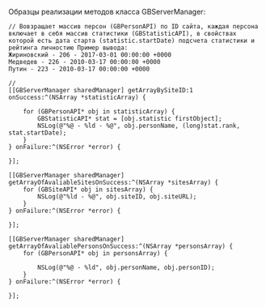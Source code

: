 Образцы реализации методов класса GBServerManager:

    // Вовзращает массив персон (GBPersonAPI) по ID сайта, каждая персона включает в себя массив статистики (GBStatisticAPI), в свойствах которой есть дата старта (statistic.startDate) подсчета статистики и рейтинга личностию Пример вывода: 
    Жириновский - 206 - 2017-03-01 00:00:00 +0000
    Медведев - 226 - 2010-03-17 00:00:00 +0000
    Путин - 223 - 2010-03-17 00:00:00 +0000
    
    // 
    [[GBServerManager sharedManager] getArrayBySiteID:1 onSuccess:^(NSArray *statisticArray) {
        
        for (GBPersonAPI* obj in statisticArray) {
            GBStatisticAPI* stat = [obj.statistic firstObject];
            NSLog(@"%@ - %ld - %@", obj.personName, (long)stat.rank, stat.startDate);
        }
    } onFailure:^(NSError *error) {
        
    }];
    
    [[GBServerManager sharedManager] getArrayOfAvaliableSitesOnSuccess:^(NSArray *sitesArray) {
        for (GBSiteAPI* obj in sitesArray) {
            NSLog(@"%ld - %@", obj.siteID, obj.siteURL);
        }
    } onFailure:^(NSError *error) {
        
    }];
    
    [[GBServerManager sharedManager] getArrayOfAvaliablePersonsOnSuccess:^(NSArray *personsArray) {
        for (GBPersonAPI* obj in personsArray) {
            
            NSLog(@"%@ - %ld", obj.personName, obj.personID);
        }
    } onFailure:^(NSError *error) {
        
    }];

